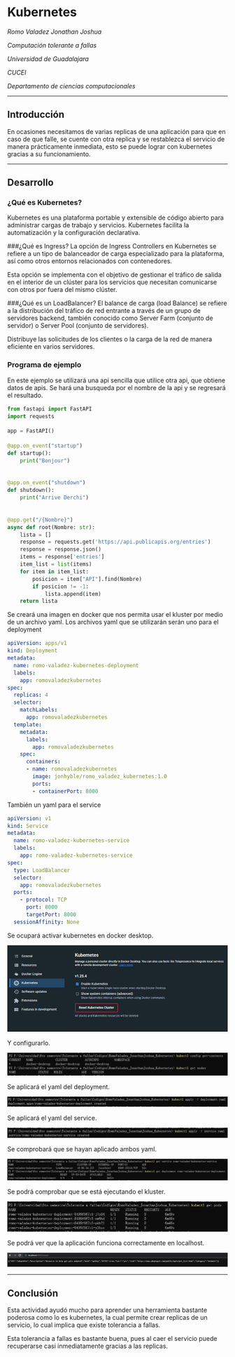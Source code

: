 # Kubernetes
_Romo Valadez Jonathan Joshua_

_Computación tolerante a fallas_

_Universidad de Guadalajara_

_CUCEI_

_Departamento de ciencias computacionales_

---

## Introducción
En ocasiones necesitamos de varias replicas de una aplicación para que en caso de que falle, se cuente con otra replica y se restablezca el servicio de manera prácticamente inmediata, esto se puede lograr con kubernetes gracias a su funcionamiento.

---

## Desarrollo

### ¿Qué es Kubernetes?
Kubernetes es una plataforma portable y extensible de código abierto para administrar cargas de trabajo y servicios. Kubernetes facilita la automatización y la configuración declarativa.

###¿Qué es Ingress?
La opción de Ingress Controllers en Kubernetes se refiere a un tipo de balanceador de carga especializado para la plataforma, así como otros entornos relacionados con contenedores.

Esta opción se implementa con el objetivo de gestionar el tráfico de salida en el interior de un clúster para los servicios que necesitan comunicarse con otros por fuera del mismo clúster.

###¿Qué es un LoadBalancer?
El balance de carga (load Balance) se refiere a la distribución del tráfico de red entrante a través de un grupo de servidores backend, también conocido como Server Farm (conjunto de servidor) o Server Pool (conjunto de servidores).

Distribuye las solicitudes de los clientes o la carga de la red de manera eficiente en varios servidores.

### Programa de ejemplo
En este ejemplo se utilizará una api sencilla que utilice otra api, que obtiene datos de apis. Se hará una busqueda por el nombre de la api y se regresará el resultado.

~~~python
from fastapi import FastAPI
import requests

app = FastAPI()

@app.on_event("startup")
def startup():
    print("Bonjour")


@app.on_event("shutdown")
def shutdown():
    print("Arrive Derchi")


@app.get("/{Nombre}")
async def root(Nombre: str):
    lista = []
    response = requests.get('https://api.publicapis.org/entries')
    response = response.json()
    items = response['entries']
    item_list = list(items)
    for item in item_list:
        posicion = item["API"].find(Nombre)
        if posicion != -1:
            lista.append(item)
    return lista
~~~

Se creará una imagen en docker que nos permita usar el kluster por medio de un archivo yaml. Los archivos yaml que se utilizarán serán uno para el deployment

~~~yaml
apiVersion: apps/v1
kind: Deployment
metadata:
  name: romo-valadez-kubernetes-deployment
  labels:
    app: romovaladezkubernetes
spec:
  replicas: 4
  selector:
    matchLabels:
      app: romovaladezkubernetes
  template:
    metadata:
      labels:
        app: romovaladezkubernetes
    spec:
      containers:
      - name: romovaladezkubernetes
        image: jonhyble/romo_valadez_kubernetes:1.0
        ports:
        - containerPort: 8000
~~~

También un yaml para el service

~~~yaml
apiVersion: v1
kind: Service
metadata:
  name: romo-valadez-kubernetes-service
  labels:
    app: romo-valadez-kubernetes-service
spec:
  type: LoadBalancer
  selector:
    app: romovaladezkubernetes
  ports:
    - protocol: TCP
      port: 8000
      targetPort: 8000
  sessionAffinity: None
~~~

Se ocupará activar kubernetes en docker desktop.

![Activar kubernetes](./Imagenes/1.png "Activar kubernetes")

Y configurarlo.

![Configurar kubernetes](./Imagenes/2.png "Configurar kubernetes")

Se aplicará el yaml del deployment.

![Aplicar deployment](./Imagenes/3.png "Aplicar deployment")

Se aplicará el yaml del service.

![Aplicar service](./Imagenes/4.png "Aplicar service")

Se comprobará que se hayan aplicado ambos yaml.

![Comprobar yaml](./Imagenes/5.png "Aplicar yaml")

Se podrá comprobar que se está ejecutando el kluster.

![Ejecución kluster](./Imagenes/6.png "Ejecución kluster")

Se podrá ver que la aplicación funciona correctamente en localhost.

![Resultados](./Imagenes/7.png "Resultados")

---

## Conclusión
Esta actividad ayudó mucho para aprender una herramienta bastante poderosa como lo es kubernetes, la cual permite crear replicas de un servicio, lo cual implica que existe tolerancia a fallas.

Esta tolerancia a fallas es bastante buena, pues al caer el servicio puede recuperarse casi inmediatamente gracias a las replicas.
